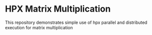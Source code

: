 # HPX Matrix Multiplication 

  This repository demonstrates simple use of hpx parallel and distributed execution for matrix multiplication
